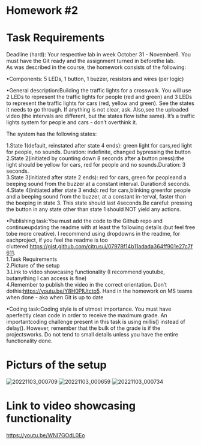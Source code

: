 # Homework #2
# Task Requirements
Deadline (hard):  Your respective lab in week October 31 - November6.  You must have the Git ready and the assignment turned in beforethe lab.  
As was described in the course, the homework consists of the following:  

•Components: 5 LEDs, 1 button, 1 buzzer, resistors and wires (per logic) 

•General  description:Building  the  traffic  lights  for  a  crosswalk.   You will use 2 LEDs to represent the traffic lights for people (red and green) and 3 LEDs to represent the traffic lights for cars (red, yellow and green). See the states it needs to go through.  If anything is not clear, ask.  Also,see the uploaded video (the intervals are different, but the states flow isthe same).  It’s a traffic lights system for people and cars - don’t overthink it. 

The system has the following states: 

1.State 1(default, reinstated after state 4 ends):  green light for cars,red  light  for  people,  no  sounds.   Duration:  indefinite,  changed  bypressing the button   
2.State 2(initiated by counting down 8 seconds after a button press):the  light  should  be  yellow  for  cars,  red  for  people  and  no  sounds.Duration:  3 seconds.  
3.State 3(initiated after state 2 ends):  red for cars, green for peopleand a beeping sound from the buzzer at a constant interval. Duration:8 seconds.  
4.State 4(initiated after state 3 ends):  red for cars,blinking greenfor people and a beeping sound from the buzzer,  at a constant in-terval,  faster than the beeping in state 3.  This state should last 4seconds.Be  careful:  pressing  the  button  in  any  state  other  than  state  1  should NOT yield any actions.    

•Publishing task:You must add the code to the Github repo and continueupdating the readme with at least the following details (but feel free tobe more creative).  I recommend using dropdowns in the readme, for eachproject, if you feel the readme is too cluttered:https://gist.github.com/citrusui/07978f14b11adada364ff901e27c7f611.  
1.Task Requirements  
2.Picture of the setup  
3.Link to video showcasing functionality (I recommend youtube,  butanything I can access is fine)  
4.Remember to publish the video in the correct orientation.  Don’t dothis:https://youtu.be/Y8H0PlUtcto5. Hand in the homework on MS teams when done - aka when Git is up to date

•Coding task:Coding style is of utmost importance.  You must have aperfectly clean code in order to receive the maximum grade.  An importantcoding challenge present in this task is using millis() instead of delay(). However, remember that the bulk of the grade is if the projectsworks. Do not tend to small details unless you have the entire functionality done. 

# Picturs of the setup
![20221103_000709](https://user-images.githubusercontent.com/79162778/199618085-fddde7e6-0879-423a-ad5f-8f382c79ca19.jpg)
![20221103_000659](https://user-images.githubusercontent.com/79162778/199618092-763fa528-7eae-4b1b-866f-edaf69156cd1.jpg)
![20221103_000734](https://user-images.githubusercontent.com/79162778/199618095-a70e00a7-e450-40c4-aa4e-e8f719b19a1d.jpg)

# Link to video showcasing functionality
https://youtu.be/WNI7GOdL0Eo

